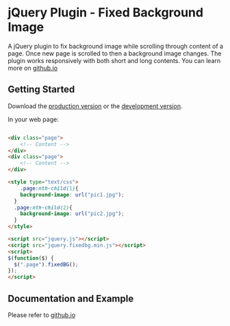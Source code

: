 # jQuery Plugin - Fixed Background Image

A jQuery plugin to fix background image while scrolling through content of a page. Once new page is scrolled to then a background image changes. The plugin works responsively with both short and long contents. You can learn more on [github.io](http://nnattawat.github.io/fixedBG/)

## Getting Started

Download the [production version][min] or the [development version][max].

[min]: https://raw.github.com/nnattawat/fixedbg/master/dist/jquery.fixedbg.min.js
[max]: https://raw.github.com/nnattawat/fixedbg/master/dist/jquery.fixedbg.js

In your web page:

```html

<div class="page">
	<!-- Content -->
</div>
<div class="page">
	<!-- Content -->
</div>

<style type="text/css">
	.page:nth-child(1){
    background-image: url("pic1.jpg");
  }
  .page:nth-child(2){
    background-image: url("pic2.jpg");
  }
</style>

<script src="jquery.js"></script>
<script src="jquery.fixedbg.min.js"></script>
<script>
$(function($) {
  $(".page").fixedBG(); 
});
</script>
```

## Documentation and Example
Please refer to [github.io](http://nnattawat.github.io/fixedBG/)
